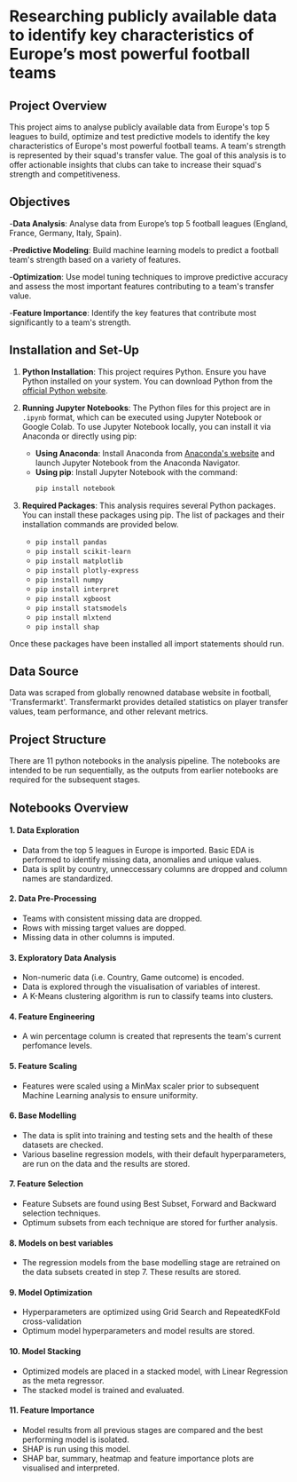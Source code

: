 # Researching publicly available data to identify key characteristics of Europe’s most powerful football teams

## Project Overview

This project aims to analyse publicly available data from Europe's top 5 leagues to build, optimize and test predictive models to identify the key characteristics of Europe's most powerful football teams. A team's strength is represented by their squad's transfer value. The goal of this analysis is to offer actionable insights that clubs can take to increase their squad's strength and competitiveness.

## Objectives

-**Data Analysis**: Analyse data from Europe’s top 5 football leagues (England, France, Germany, Italy, Spain).

-**Predictive Modeling**: Build machine learning models to predict a football team's strength based on a variety of features.

-**Optimization**: Use model tuning techniques to improve predictive accuracy and assess the most important features contributing to a team's transfer value.

-**Feature Importance**: Identify the key features that contribute most significantly to a team's strength.

## Installation and Set-Up

1. **Python Installation**: This project requires Python. Ensure you have Python installed on your system. You can download Python from the [official Python website](https://www.python.org/downloads/).

2. **Running Jupyter Notebooks**: The Python files for this project are in `.ipynb` format, which can be executed using Jupyter Notebook or Google Colab. To use Jupyter Notebook locally, you can install it via Anaconda or directly using pip:
   - **Using Anaconda**: Install Anaconda from [Anaconda's website](https://www.anaconda.com/products/distribution) and launch Jupyter Notebook from the Anaconda Navigator.
   - **Using pip**: Install Jupyter Notebook with the command:
     ```bash
     pip install notebook
     ```
     
3. **Required Packages**: This analysis requires several Python packages. You can install these packages using pip. The list of packages and their installation commands are provided below.

   - `pip install pandas`
   - `pip install scikit-learn`
   - `pip install matplotlib`
   - `pip install plotly-express`
   - `pip install numpy`
   - `pip install interpret`
   - `pip install xgboost`
   - `pip install statsmodels`
   - `pip install mlxtend`
   - `pip install shap`
      
Once these packages have been installed all import statements should run.

## Data Source

Data was scraped from globally renowned database website in football, 'Transfermarkt'. Transfermarkt provides detailed statistics on player transfer values, team performance, and other relevant metrics.

## Project Structure

There are 11 python notebooks in the analysis pipeline. The notebooks are intended to be run sequentially, as the outputs from earlier notebooks are required for the subsequent stages.

## Notebooks Overview
#### 1. Data Exploration 
   - Data from the top 5 leagues in Europe is imported. Basic EDA is performed to identify missing data, anomalies and unique values.
   - Data is split by country, unneccessary columns are dropped and column names are standardized. 

#### 2. Data Pre-Processing
   - Teams with consistent missing data are dropped.
   - Rows with missing target values are dopped.
   - Missing data in other columns is imputed.

#### 3. Exploratory Data Analysis 
   - Non-numeric data (i.e. Country, Game outcome) is encoded.
   - Data is explored through the visualisation of variables of interest.
   - A K-Means clustering algorithm is run to classify teams into clusters.
     
#### 4. Feature Engineering
   - A win percentage column is created that represents the team's current perfomance levels.
      
#### 5. Feature Scaling
   - Features were scaled using a MinMax scaler prior to subsequent Machine Learning analysis to ensure uniformity.
     
#### 6. Base Modelling
   - The data is split into training and testing sets and the health of these datasets are checked. 
   - Various baseline regression models, with their default hyperparameters, are run on the data and the results are stored.
     
#### 7. Feature Selection 
   - Feature Subsets are found using Best Subset, Forward and Backward selection techniques.
   - Optimum subsets from each technique are stored for further analysis.
     
#### 8. Models on best variables
   - The regression models from the base modelling stage are retrained on the data subsets created in step 7. These results are stored.

#### 9. Model Optimization 
   - Hyperparameters are optimized using Grid Search and RepeatedKFold cross-validation
   - Optimum model hyperparameters and model results are stored.
     
#### 10. Model Stacking 
   - Optimized models are placed in a stacked model, with Linear Regression as the meta regressor. 
   - The stacked model is trained and evaluated.
     
#### 11. Feature Importance
   - Model results from all previous stages are compared and the best performing model is isolated.
   - SHAP is run using this model.
   - SHAP bar, summary, heatmap and feature importance plots are visualised and interpreted. 


